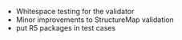 * Whitespace testing for the validator
* Minor improvements to StructureMap validation
* put R5 packages in test cases
